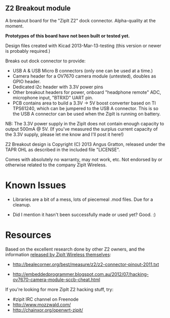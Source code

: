 ## Z2 Breakout module

A breakout board for the "ZipIt Z2" dock connector. Alpha-quality at the moment.

**Prototypes of this board have not been built or tested yet.**

Design files created with Kicad 2013-Mar-13-testing (this version or newer is probably required.)

Breaks out dock connector to provide:
* USB A & USB Micro B connectors (only one can be used at a time.)
* Camera header for a OV7670 camera module (untested), doubles as GPIO header.
* Dedicated i2c header with 3.3V power pins
* Other breakout headers for power, onboard "headphone remote" ADC, microphone input, "BTRXD" UART pin.
* PCB contains area to build a 3.3V -> 5V boost converter based on TI TPS61240, which can be jumpered to the USB A connector. This is so the USB A connector can be used when the ZipIt is running on battery.

NB: The 3.3V power supply in the ZipIt does not contain enough capacity to output 500mA @ 5V. (If you've measured the surplus current capacity of the 3.3V supply, please let me know and I'll post it here!)

Z2 Breakout design is Copyright (C) 2013 Angus Gratton, released under the TAPR OHL as described in the included file "LICENSE".

Comes with absolutely no warranty, may not work, etc. Not endorsed by or otherwise related to the company ZipIt Wireless.

# Known Issues

* Libraries are a bit of a mess, lots of piecemeal .mod files. Due for a cleanup.

* Did I mention it hasn't been successfully made or used yet? Good. :)


# Resources

Based on the excellent research done by other Z2 owners, and the information [released by ZipIt Wireless themselves](http://linux.zipitwireless.com/):

* http://bealecorner.org/best/measure/z2/z2-connector-pinout-2011.txt

* http://embeddedprogrammer.blogspot.com.au/2012/07/hacking-ov7670-camera-module-sccb-cheat.html

If you're looking for more ZipIt Z2 hacking stuff, try:

* #zipit IRC channel on Freenode
* http://www.mozzwald.com/
* http://chainxor.org/openwrt-zipit/

